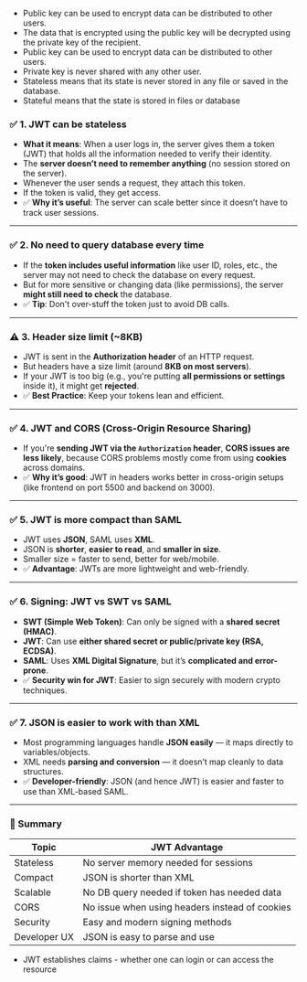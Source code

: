 - Public key can be used to encrypt data can be distributed to other users.
- The data that is encrypted using the public key will be decrypted using the private key of the recipient.
- Public key can be used to encrypt data can be distributed to other users.
- Private key is never shared with any other user.
- Stateless means that its state is never stored in any file or saved in the database.
- Stateful means that the state is stored in files or database

### ✅ 1. **JWT can be stateless**

- **What it means**: When a user logs in, the server gives them a token (JWT) that holds all the information needed to verify their identity.
- The **server doesn’t need to remember anything** (no session stored on the server).
- Whenever the user sends a request, they attach this token.
- If the token is valid, they get access.
- ✅ **Why it’s useful**: The server can scale better since it doesn’t have to track user sessions.

---

### ✅ 2. **No need to query database every time**

- If the **token includes useful information** like user ID, roles, etc., the server may not need to check the database on every request.
- But for more sensitive or changing data (like permissions), the server **might still need to check** the database.
- ✅ **Tip**: Don't over-stuff the token just to avoid DB calls.

---

### ⚠️ 3. **Header size limit (\~8KB)**

- JWT is sent in the **Authorization header** of an HTTP request.
- But headers have a size limit (around **8KB on most servers**).
- If your JWT is too big (e.g., you're putting **all permissions or settings** inside it), it might get **rejected**.
- ✅ **Best Practice**: Keep your tokens lean and efficient.

---

### ✅ 4. **JWT and CORS (Cross-Origin Resource Sharing)**

- If you're **sending JWT via the `Authorization` header**, **CORS issues are less likely**, because CORS problems mostly come from using **cookies** across domains.
- ✅ **Why it’s good**: JWT in headers works better in cross-origin setups (like frontend on port 5500 and backend on 3000).

---

### ✅ 5. **JWT is more compact than SAML**

- JWT uses **JSON**, SAML uses **XML**.
- JSON is **shorter**, **easier to read**, and **smaller in size**.
- Smaller size = faster to send, better for web/mobile.
- ✅ **Advantage**: JWTs are more lightweight and web-friendly.

---

### ✅ 6. **Signing: JWT vs SWT vs SAML**

- **SWT (Simple Web Token)**: Can only be signed with a **shared secret (HMAC)**.
- **JWT**: Can use **either shared secret or public/private key (RSA, ECDSA)**.
- **SAML**: Uses **XML Digital Signature**, but it’s **complicated and error-prone**.
- ✅ **Security win for JWT**: Easier to sign securely with modern crypto techniques.

---

### ✅ 7. **JSON is easier to work with than XML**

- Most programming languages handle **JSON easily** — it maps directly to variables/objects.
- XML needs **parsing and conversion** — it doesn’t map cleanly to data structures.
- ✅ **Developer-friendly**: JSON (and hence JWT) is easier and faster to use than XML-based SAML.

---

### 📌 Summary

| Topic        | JWT Advantage                                  |
| ------------ | ---------------------------------------------- |
| Stateless    | No server memory needed for sessions           |
| Compact      | JSON is shorter than XML                       |
| Scalable     | No DB query needed if token has needed data    |
| CORS         | No issue when using headers instead of cookies |
| Security     | Easy and modern signing methods                |
| Developer UX | JSON is easy to parse and use                  |

- JWT establishes claims - whether one can login or can access the resource